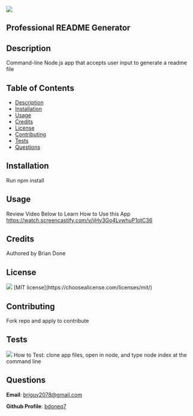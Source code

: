 

<img src="https://img.shields.io/github/license/bdoneq7/professional-readme-generator?color=Green&label=MIT">

## Professional README Generator

## Description
Command-line Node.js app that accepts user input to generate a readme file

## Table of Contents
* [Description](#description)
* [Installation](#installation)
* [Usage](#usage)
* [Credits](#credits)
* [License](#license)
* [Contributing](#contributing)
* [Tests](#tests)
* [Questions](#questions)
    
## Installation
Run npm install

## Usage
Review Video Below to Learn How to Use this App
https://watch.screencastify.com/v/jiHy3Go4LvwhuP1otC36
    
## Credits
Authored by Brian Done
## License
    
   <img src="https://img.shields.io/github/license/bdoneq7/professional-readme-generator?color=Green&label=MIT">
   [MIT license](https://choosealicense.com/licenses/mit/) 
    
    



## Contributing
Fork repo and apply to contribute

## Tests
    
<img src= "https://user-images.githubusercontent.com/87787132/146451672-08bbcb79-a80e-4679-a64d-70f5f2c646c9.png">
How to Test: clone app files, open in node, and type node index at the command line
    
## Questions
    
**Email**: briguy2078@gmail.com
    
**Github Profile**: [bdoneq7](https://github.com/bdoneq7)
    